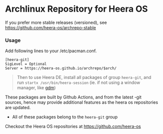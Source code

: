 # Archlinux Repository for Heera OS

If you prefer more stable releases (versioned), see https://github.com/heera-os/archrepo-stable

### Usage

Add following lines to your /etc/pacman.conf.

```
[heera-git]
SigLevel = Optional
Server = https://heera-os.github.io/archrepo/$arch/
```

> Then to use Heera DE, install all packages of group `heera-git`, and run `startx /usr/bin/heera-session` (ie. if not using a window manager, like [gdm](https://wiki.archlinux.org/title/GDM))

These packages are built by Github Actions, and from the latest -git sources, hence may provide additional features as the heera os repositories are updated.

* All of these packages belong to the `heera-git` group

Checkout the Heera OS repositories at https://github.com/heera-os
